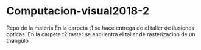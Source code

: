 # Computacion-visual2018-2
Repo de la materia 
En la carpeta t1 se hace entrega de el taller de ilusiones opticas.
En la carpeta t2 raster se encuentra el taller de rasterizacion de un triangulo
